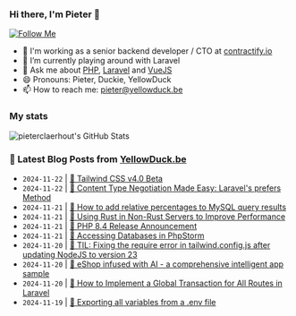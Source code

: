 ### Hi there, I'm Pieter 👋  
[![Follow Me](https://img.shields.io/github/followers/pieterclaerhout?label=Follow&style=social)](https://github.com/pieterclaerhout)

- 🏢 I'm working as a senior backend developer / CTO at [contractify.io](https://contractify.io)
- 🌱 I’m currently playing around with Laravel
- 💬 Ask me about [PHP](https://php.net), [Laravel](http://laravel.com) and [VueJS](https://vuejs.org)
- 😄 Pronouns: Pieter, Duckie, YellowDuck
- 📫 How to reach me: pieter@yellowduck.be

### My stats

![pieterclaerhout's GitHub Stats](https://github-readme-stats.vercel.app/api?username=pieterclaerhout&show_icons=true&count_private=true&line_height=40)

### 📩 Latest Blog Posts from [YellowDuck.be](https://www.yellowduck.be/)
<!-- BLOG-POST-LIST:START -->
- `2024-11-22` | [🔗 Tailwind CSS v4.0 Beta](https://www.yellowduck.be/posts/tailwind-css-v4-0-beta)  
- `2024-11-22` | [🔗 Content Type Negotiation Made Easy: Laravel&#39;s prefers Method](https://www.yellowduck.be/posts/content-type-negotiation-made-easy-laravels-prefers-method)  
- `2024-11-21` | [🐥 How to add relative percentages to MySQL query results](https://www.yellowduck.be/posts/how-to-add-relative-percentages-to-mysql-query-results)  
- `2024-11-21` | [🔗 Using Rust in Non-Rust Servers to Improve Performance](https://www.yellowduck.be/posts/rust-blog-posts-rust-in-non-rust-servers-md-at-master-pretzelhammer-rust-blog)  
- `2024-11-21` | [🔗 PHP 8.4 Release Announcement](https://www.yellowduck.be/posts/php-8-4-release-announcement)  
- `2024-11-21` | [🔗 Accessing Databases in PhpStorm](https://www.yellowduck.be/posts/accessing-databases-in-phpstorm)  
- `2024-11-20` | [🐥 TIL: Fixing the require error in tailwind.config.js after updating NodeJS to version 23](https://www.yellowduck.be/posts/til-fixing-the-require-error-in-tailwind-config-js-after-updating-nodejs-to-version-23)  
- `2024-11-20` | [🔗 eShop infused with AI - a comprehensive intelligent app sample](https://www.yellowduck.be/posts/eshop-infused-with-ai-a-comprehensive-intelligent-app-sample-net-blog)  
- `2024-11-20` | [🔗 How to Implement a Global Transaction for All Routes in Laravel](https://www.yellowduck.be/posts/how-to-implement-a-global-transaction-for-all-routes-in-laravel)  
- `2024-11-19` | [🐥 Exporting all variables from a .env file](https://www.yellowduck.be/posts/exporting-all-variables-from-a-env-file)  

<!-- BLOG-POST-LIST:END -->
